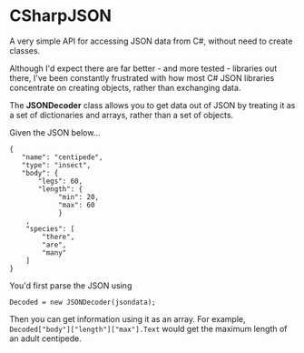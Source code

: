 # CSharpJSON
A very simple API for accessing JSON data from C#, without need to create classes.

Although I'd expect there are far better - and more tested - libraries out there, I've been constantly frustrated with
how most C# JSON libraries concentrate on creating objects, rather than exchanging data.

The **JSONDecoder** class allows you to get data out of JSON by treating it as a set of dictionaries and arrays, rather than a set of objects.

Given the JSON below...

```
{
   "name": "centipede",
   "type": "insect",
   "body": {
       "legs": 60,
	   "length": {
	        "min": 20,
			"max": 60
			}
	,
	"species": [
		"there",
		"are",
		"many"
	]
}
```

You'd first parse the JSON using

```
Decoded = new JSONDecoder(jsondata);
```

Then you can get information using it as an array. For example, `Decoded["body"]["length"]["max"].Text` would get the maximum length of an adult centipede.

